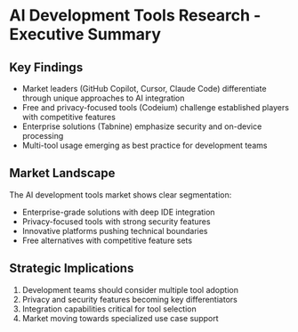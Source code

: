 # AI Development Tools Research - Executive Summary

## Key Findings
- Market leaders (GitHub Copilot, Cursor, Claude Code) differentiate through unique approaches to AI integration
- Free and privacy-focused tools (Codeium) challenge established players with competitive features
- Enterprise solutions (Tabnine) emphasize security and on-device processing
- Multi-tool usage emerging as best practice for development teams

## Market Landscape
The AI development tools market shows clear segmentation:
- Enterprise-grade solutions with deep IDE integration
- Privacy-focused tools with strong security features
- Innovative platforms pushing technical boundaries
- Free alternatives with competitive feature sets

## Strategic Implications
1. Development teams should consider multiple tool adoption
2. Privacy and security features becoming key differentiators
3. Integration capabilities critical for tool selection
4. Market moving towards specialized use case support